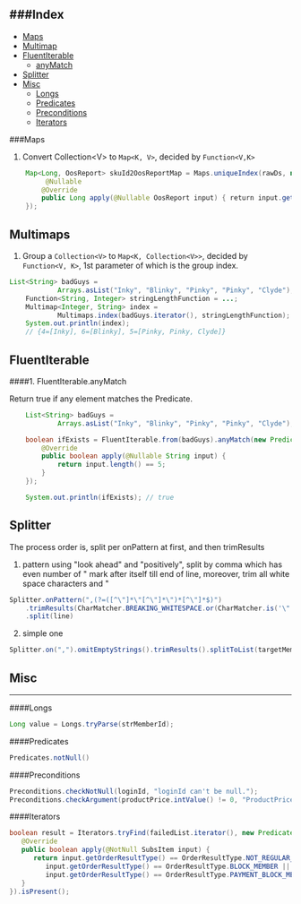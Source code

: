 
###Index
---

* [Maps](#maps)
* [Multimap](#multimaps)
* [FluentIterable](#fluentiterable)
    - [anyMatch](#1-fluentiterableanymatch)
* [Splitter](#splitter)
* [Misc](#misc)
    - [Longs](#longs)
    - [Predicates](#predicates)
    - [Preconditions](#preconditions)
    - [Iterators](#iterators)


###Maps

1. Convert Collection\<V\> to `Map<K, V>`, decided by `Function<V,K>`

```java
    Map<Long, OosReport> skuId2OosReportMap = Maps.uniqueIndex(rawDs, new Function<OosReport, Long>() {
         @Nullable 
        @Override 
        public Long apply(@Nullable OosReport input) { return input.getSkuId(); }
    });
```


Multimaps
---

1. Group a `Collection<V>` to `Map<K, Collection<V>>`, decided by `Function<V, K>`, 1st parameter of which is the group index.

```java
List<String> badGuys =
            Arrays.asList("Inky", "Blinky", "Pinky", "Pinky", "Clyde");
    Function<String, Integer> stringLengthFunction = ...;
    Multimap<Integer, String> index =
            Multimaps.index(badGuys.iterator(), stringLengthFunction);
    System.out.println(index);
    // {4=[Inky], 6=[Blinky], 5=[Pinky, Pinky, Clyde]}
```

FluentIterable
---
####1. FluentIterable.anyMatch

Return true if any element matches the Predicate.

```java
    List<String> badGuys =
            Arrays.asList("Inky", "Blinky", "Pinky", "Pinky", "Clyde");

    boolean ifExists = FluentIterable.from(badGuys).anyMatch(new Predicate<String>() {
        @Override
        public boolean apply(@Nullable String input) {
            return input.length() == 5;
        }
    });

    System.out.println(ifExists); // true
```

Splitter
---
The process order is, split per onPattern at first, and then trimResults

1. pattern using "look ahead" and "positively", split by comma which has even number of " mark after itself till end of line, moreover, trim all white space characters and " 
```java
Splitter.onPattern(",(?=([^\"]*\"[^\"]*\")*[^\"]*$)")
    .trimResults(CharMatcher.BREAKING_WHITESPACE.or(CharMatcher.is('\"')))
    .split(line)
```

2. simple one
```java
Splitter.on(",").omitEmptyStrings().trimResults().splitToList(targetMemberIds)
```

Misc
---
---

####Longs
```java
Long value = Longs.tryParse(strMemberId);
```

####Predicates
```java
Predicates.notNull()
```

####Preconditions
```java
Preconditions.checkNotNull(loginId, "loginId can't be null.");
Preconditions.checkArgument(productPrice.intValue() != 0, "ProductPrice is zero!!!");
```

####Iterators
```java
boolean result = Iterators.tryFind(failedList.iterator(), new Predicate<SubsItem>() {
   @Override
   public boolean apply(@NotNull SubsItem input) {
      return input.getOrderResultType() == OrderResultType.NOT_REGULAR_MEMBER_TYPE ||
         input.getOrderResultType() == OrderResultType.BLOCK_MEMBER ||
         input.getOrderResultType() == OrderResultType.PAYMENT_BLOCK_MEMBER;
   }
}).isPresent();

```